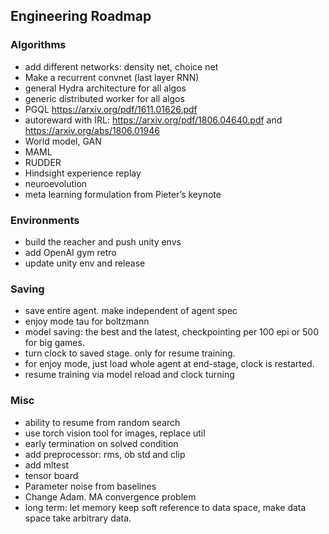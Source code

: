 ## Engineering Roadmap

### Algorithms

- add different networks: density net, choice net
- Make a recurrent convnet (last layer RNN)
- general Hydra architecture for all algos
- generic distributed worker for all algos
- PGQL https://arxiv.org/pdf/1611.01626.pdf
- autoreward with IRL: https://arxiv.org/pdf/1806.04640.pdf and https://arxiv.org/abs/1806.01946
- World model, GAN
- MAML
- RUDDER
- Hindsight experience replay
- neuroevolution
- meta learning formulation from Pieter’s keynote

### Environments

- build the reacher and push unity envs
- add OpenAI gym retro
- update unity env and release

### Saving

- save entire agent. make independent of agent spec
- enjoy mode tau for boltzmann
- model saving: the best and the latest, checkpointing per 100 epi or 500 for big games.
- turn clock to saved stage. only for resume training.
- for enjoy mode, just load whole agent at end-stage, clock is restarted.
- resume training via model reload and clock turning

### Misc
- ability to resume from random search
- use torch vision tool for images, replace util
- early termination on solved condition
- add preprocessor: rms, ob std and clip
- add mltest
- tensor board
- Parameter noise from baselines
- Change Adam. MA convergence problem
- long term: let memory keep soft reference to data space, make data space take arbitrary data.